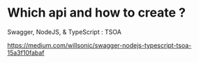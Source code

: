 # Which api and how to create ?

Swagger, NodeJS, & TypeScript : TSOA

https://medium.com/willsonic/swagger-nodejs-typescript-tsoa-15a3f10fabaf
